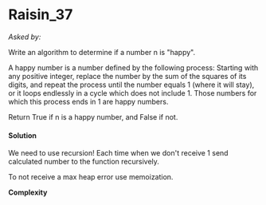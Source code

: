 # Raisin_37

*Asked by:*

Write an algorithm to determine if a number n is "happy".

A happy number is a number defined by the following process: Starting with any positive integer, replace the number by the sum of the squares of its digits, and repeat the process until the number equals 1 (where it will stay), or it loops endlessly in a cycle which does not include 1. Those numbers for which this process ends in 1 are happy numbers.

Return True if n is a happy number, and False if not.

#### Solution

We need to use recursion! Each time when we don't receive 1 send calculated number to the function recursively.

To not receive a max heap error use memoization.

**Сomplexity** 
